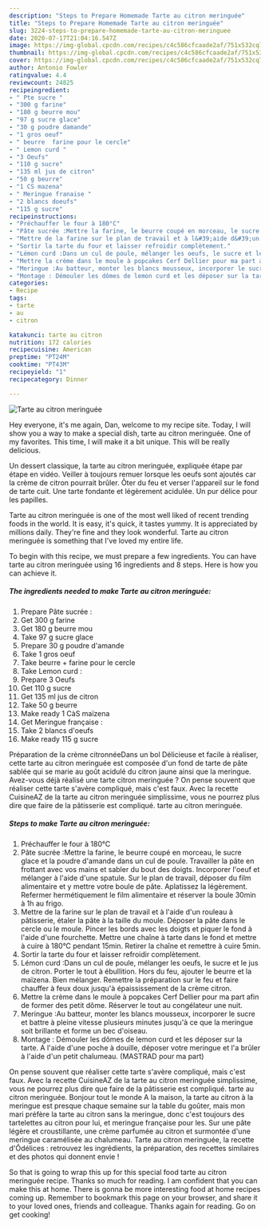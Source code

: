 ```yaml
---
description: "Steps to Prepare Homemade Tarte au citron meringuée"
title: "Steps to Prepare Homemade Tarte au citron meringuée"
slug: 3224-steps-to-prepare-homemade-tarte-au-citron-meringuee
date: 2020-07-17T21:04:16.547Z
image: https://img-global.cpcdn.com/recipes/c4c586cfcaade2af/751x532cq70/tarte-au-citron-meringuee-photo-principale-de-la-recette.jpg
thumbnail: https://img-global.cpcdn.com/recipes/c4c586cfcaade2af/751x532cq70/tarte-au-citron-meringuee-photo-principale-de-la-recette.jpg
cover: https://img-global.cpcdn.com/recipes/c4c586cfcaade2af/751x532cq70/tarte-au-citron-meringuee-photo-principale-de-la-recette.jpg
author: Antonio Fowler
ratingvalue: 4.4
reviewcount: 24825
recipeingredient:
- " Pte sucre "
- "300 g farine"
- "180 g beurre mou"
- "97 g sucre glace"
- "30 g poudre damande"
- "1 gros oeuf"
- " beurre  farine pour le cercle"
- " Lemon curd "
- "3 Oeufs"
- "110 g sucre"
- "135 ml jus de citron"
- "50 g beurre"
- "1 CS mazena"
- " Meringue franaise "
- "2 blancs doeufs"
- "115 g sucre"
recipeinstructions:
- "Préchauffer le four à 180°C"
- "Pâte sucrée :Mettre la farine, le beurre coupé en morceau, le sucre glace et la poudre d&#39;amande dans un cul de poule. Travailler la pâte en frottant avec vos mains et sabler du bout des doigts. Incorporer l&#39;oeuf et mélanger à l&#39;aide d&#39;une spatule. Sur le plan de travail, déposer du film alimentaire et y mettre votre boule de pâte. Aplatissez la légèrement. Refermer hermétiquement le film alimentaire et réserver la boule 30min à 1h au frigo."
- "Mettre de la farine sur le plan de travail et à l&#39;aide d&#39;un rouleau à pâtisserie, étaler la pâte à la taille du moule. Déposer la pâte dans le cercle ou le moule. Pincer les bords avec les doigts et piquer le fond à l&#39;aide d&#39;une fourchette. Mettre une chaîne à tarte dans le fond et mettre à cuire à 180°C pendant 15min. Retirer la chaîne et remettre à cuire 5min."
- "Sortir la tarte du four et laisser refroidir complètement."
- "Lémon curd :Dans un cul de poule, mélanger les oeufs, le sucre et le jus de citron. Porter le tout à ébullition. Hors du feu, ajouter le beurre et la maïzena. Bien mélanger. Remettre la préparation sur le feu et faire chauffer à feux doux jusqu&#39;à épaississement de la crème citron."
- "Mettre la crème dans le moule à popcakes Cerf Dellier pour ma part afin de former des petit dôme. Réserver le tout au congélateur une nuit."
- "Meringue :Au batteur, monter les blancs mousseux, incorporer le sucre et battre à pleine vitesse plusieurs minutes jusqu&#39;à ce que la meringue soit brillante et forme un bec d&#39;oiseau."
- "Montage : Démouler les dômes de lemon curd et les déposer sur la tarte. A l&#39;aide d&#39;une poche à douille, déposer votre meringue et l&#39;a brûler à l&#39;aide d&#39;un petit chalumeau. (MASTRAD pour ma part)"
categories:
- Recipe
tags:
- tarte
- au
- citron

katakunci: tarte au citron 
nutrition: 172 calories
recipecuisine: American
preptime: "PT24M"
cooktime: "PT43M"
recipeyield: "1"
recipecategory: Dinner

---
```



![Tarte au citron meringuée](https://img-global.cpcdn.com/recipes/c4c586cfcaade2af/751x532cq70/tarte-au-citron-meringuee-photo-principale-de-la-recette.jpg)

Hey everyone, it's me again, Dan, welcome to my recipe site. Today, I will show you a way to make a special dish, tarte au citron meringuée. One of my favorites. This time, I will make it a bit unique. This will be really delicious.

Un dessert classique, la tarte au citron meringuée, expliquée étape par étape en vidéo. Veiller à toujours remuer lorsque les oeufs sont ajoutés car la crème de citron pourrait brûler. Ôter du feu et verser l&#39;appareil sur le fond de tarte cuit. Une tarte fondante et légèrement acidulée. Un pur délice pour les papilles.

Tarte au citron meringuée is one of the most well liked of recent trending foods in the world. It is easy, it's quick, it tastes yummy. It is appreciated by millions daily. They're fine and they look wonderful. Tarte au citron meringuée is something that I've loved my entire life.


To begin with this recipe, we must prepare a few ingredients. You can have tarte au citron meringuée using 16 ingredients and 8 steps. Here is how you can achieve it.

<!--inarticleads1-->

##### The ingredients needed to make Tarte au citron meringuée:

1. Prepare  Pâte sucrée :
1. Get 300 g farine
1. Get 180 g beurre mou
1. Take 97 g sucre glace
1. Prepare 30 g poudre d&#39;amande
1. Take 1 gros oeuf
1. Take  beurre + farine pour le cercle
1. Take  Lemon curd :
1. Prepare 3 Oeufs
1. Get 110 g sucre
1. Get 135 ml jus de citron
1. Take 50 g beurre
1. Make ready 1 CàS maïzena
1. Get  Meringue française :
1. Take 2 blancs d&#39;oeufs
1. Make ready 115 g sucre


Préparation de la crème citronnéeDans un bol Délicieuse et facile à réaliser, cette tarte au citron meringuée est composée d&#39;un fond de tarte de pâte sablée qui se marie au goût acidulé du citron jaune ainsi que la meringue. Avez-vous déjà réalisé une tarte citron meringuée ? On pense souvent que réaliser cette tarte s&#39;avère compliqué, mais c&#39;est faux. Avec la recette CuisineAZ de la tarte au citron meringuée simplissime, vous ne pourrez plus dire que faire de la pâtisserie est compliqué. tarte au citron meringuée. 

<!--inarticleads2-->

##### Steps to make Tarte au citron meringuée:

1. Préchauffer le four à 180°C
1. Pâte sucrée :Mettre la farine, le beurre coupé en morceau, le sucre glace et la poudre d&#39;amande dans un cul de poule. Travailler la pâte en frottant avec vos mains et sabler du bout des doigts. Incorporer l&#39;oeuf et mélanger à l&#39;aide d&#39;une spatule. Sur le plan de travail, déposer du film alimentaire et y mettre votre boule de pâte. Aplatissez la légèrement. Refermer hermétiquement le film alimentaire et réserver la boule 30min à 1h au frigo.
1. Mettre de la farine sur le plan de travail et à l&#39;aide d&#39;un rouleau à pâtisserie, étaler la pâte à la taille du moule. Déposer la pâte dans le cercle ou le moule. Pincer les bords avec les doigts et piquer le fond à l&#39;aide d&#39;une fourchette. Mettre une chaîne à tarte dans le fond et mettre à cuire à 180°C pendant 15min. Retirer la chaîne et remettre à cuire 5min.
1. Sortir la tarte du four et laisser refroidir complètement.
1. Lémon curd :Dans un cul de poule, mélanger les oeufs, le sucre et le jus de citron. Porter le tout à ébullition. Hors du feu, ajouter le beurre et la maïzena. Bien mélanger. Remettre la préparation sur le feu et faire chauffer à feux doux jusqu&#39;à épaississement de la crème citron.
1. Mettre la crème dans le moule à popcakes Cerf Dellier pour ma part afin de former des petit dôme. Réserver le tout au congélateur une nuit.
1. Meringue :Au batteur, monter les blancs mousseux, incorporer le sucre et battre à pleine vitesse plusieurs minutes jusqu&#39;à ce que la meringue soit brillante et forme un bec d&#39;oiseau.
1. Montage : Démouler les dômes de lemon curd et les déposer sur la tarte. A l&#39;aide d&#39;une poche à douille, déposer votre meringue et l&#39;a brûler à l&#39;aide d&#39;un petit chalumeau. (MASTRAD pour ma part)


On pense souvent que réaliser cette tarte s&#39;avère compliqué, mais c&#39;est faux. Avec la recette CuisineAZ de la tarte au citron meringuée simplissime, vous ne pourrez plus dire que faire de la pâtisserie est compliqué. tarte au citron meringuée. Bonjour tout le monde A la maison, la tarte au citron à la meringue est presque chaque semaine sur la table du goûter, mais mon mari préfère la tarte au citron sans la meringue, donc c&#39;est toujours des tartelettes au citron pour lui, et meringue française pour les. Sur une pâte légère et croustillante, une crème parfumée au citron et surmontée d&#39;une meringue caramélisée au chalumeau. Tarte au citron meringuée, la recette d&#39;Ôdélices : retrouvez les ingrédients, la préparation, des recettes similaires et des photos qui donnent envie ! 

So that is going to wrap this up for this special food tarte au citron meringuée recipe. Thanks so much for reading. I am confident that you can make this at home. There is gonna be more interesting food at home recipes coming up. Remember to bookmark this page on your browser, and share it to your loved ones, friends and colleague. Thanks again for reading. Go on get cooking!
